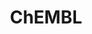 ---
layout: default
bigquery: https://console.cloud.google.com/bigquery?p=patents-public-data&d=ebi_chembl&page=dataset
citation: '"The ChEMBL database in 2017." Anna Gaulton, Anne Hersey, Michał Nowotka,
  A Patrícia Bento, Jon Chambers, David Mendez, Prudence Mutowo, Francis Atkinson,
  Louisa J Bellis, Elena Cibrián-Uhalte, Mark Davies, Nathan Dedman, Anneli Karlsson,
  María Paula Magariños, John P Overington, George Papadatos, Ines Smit, Andrew R
  Leach Nucleic acids Research (2017) 45 (Database Issue), D945-D954'
contributors: European Bioinformatics Institute
cost: None
description: ChEMBL Data is a manually curated database of small molecules used in
  drug discovery, including information about existing patented drugs.
documentation: 'schema: https://www.ebi.ac.uk/chembl/db_schema


  '
last_edit: 04/09/2022, 23:59:38
location: https://console.cloud.google.com/marketplace/product/google_patents_public_datasets/chembl
maintained_by: EMBL-EBI, an outstation of European Molecular Biology Laboratory
related_publications: '

  ChEMBL: towards direct deposition of bioassay data.


  Mendez D, Gaulton A, Bento AP, Chambers J, De Veij M, Félix E, Magariños MP, Mosquera
  JF, Mutowo P, Nowotka M, Gordillo-Marañón M, Hunter F, Junco L, Mugumbate G, Rodriguez-Lopez
  M, Atkinson F, Bosc N, Radoux CJ, Segura-Cabrera A, Hersey A, Leach AR.


  — Nucleic Acids Res. 2019; 47(D1):D930-D940. doi: 10.1093/nar/gky1075

  '
schema_fields:
- topical
- aidx
- frac_code
- active_molregno
- ref_url
- value
- ass_cls_map_id
- updated_on
- issue
- withdrawn_flag
- assay_tax_id
- therapeutic_flag
- predbind_id
- published_units
- pathway_key
- cellosaurus_id
- last_page
- target_desc
- published_relation
- assay_tissue
- product_id
- oc_id
- tid_fixed
- src_description
- max_phase_for_ind
- uberon_id
- indref_id
- mc_organism
- cx_logd
- class_level
- path
- metref_id
- first_approval
- metabolite_record_id
- chembl_id
- standard_inchi_key
- go_id
- relationship_desc
- standard_units
- units
- doc_id
- usan_stem_id
- std_act_id
- approval_date
- full_molformula
- mesh_id
- activity_comment
- mechanism_comment
- short_name
- db_source
- assay_desc
- polymer_flag
- withdrawn_country
- comments
- subgroup
- domain_id
- irac_code
- curation_comment
- canonical_smiles
- ddd_comment
- ap_id
- cpd_str_alert_id
- curated_by
- definition
- usan_stem_definition
- mol_frac_id
- caloha_id
- site_name
- relation
- assay_category
- parent_go_id
- confidence
- label
- route
- mutation
- usan_stem
- hbd_lipinski
- mc_target_type
- helm_notation
- isoform
- irac_class_id
- cx_most_bpka
- met_id
- assay_class_id
- prod_pat_id
- targcomp_id
- level4
- l7
- upper_value
- src_short_name
- description
- pubmed_id
- standard_type
- usan_year
- bao_endpoint
- comp_class_id
- synonyms
- ddd_admr
- name
- db_version
- drug_product_flag
- bao_id
- as_id
- nda_type
- status
- publication_number
- record_id
- journal
- molsyn_id
- mecref_id
- standard_text_value
- delist_flag
- level4_description
- l8
- title
- assay_param_id
- year
- assay_id
- parent_id
- mol_hrac_id
- cell_source_tissue
- cell_id
- patent_id
- domain_type
- organism
- site_residues
- tbl
- country
- result_flag
- activity_count
- source
- tid
- tax_id
- first_page
- assay_strain
- cx_most_apka
- who_name
- cl_lincs_id
- submission_date
- ridx
- assay_type
- previous_company
- patent_expire_date
- efo_term
- mw_freebase
- protein_class_synonym
- hba_lipinski
- company
- mc_target_accession
- class_type
- annotation
- stem_class
- applicant_full_name
- qudt_units
- parent_type
- activity_id
- protclasssyn_id
- num_alerts
- natural_product
- standard_relation
- ddd_value
- level2_description
- drugind_id
- direct_interaction
- set_name
- warning_id
- hba
- relationship_type
- hbd
- withdrawn_year
- qed_weighted
- cell_name
- mol_atc_id
- atc_code
- cell_description
- stat
- compsyn_id
- assay_subcellular_fraction
- updated_by
- enzyme_tid
- withdrawn_class
- patent_no
- molregno
- mechanism_of_action
- warning_year
- species_group_flag
- published_type
- l6
- frac_class_id
- priority
- entity_id
- normal_range_max
- potential_duplicate
- full_mwt
- target_type
- warning_class
- related_tid
- warnref_id
- level3_description
- component_id
- usan_substem
- acd_logd
- who_extra
- targrel_id
- sei
- cell_ontology_id
- alert_id
- l2
- assay_test_type
- start_position
- warning_description
- withdrawn_reason
- component_synonym
- mec_id
- relationship
- mesh_heading
- acd_most_bpka
- bei
- last_active
- standard_value
- heavy_atoms
- alogp
- acd_logp
- homologue
- oral
- dosage_form
- stem
- assay_organism
- formulation_id
- mc_tax_id
- innovator_company
- abstract
- tissue_id
- level5
- research_stem
- major_class
- compound_key
- action_type
- domain_name
- authors
- level1
- cidx
- l4
- assay_cell_type
- entity_type
- bao_format
- site_id
- smid
- enzyme_name
- pchembl_value
- biocomp_id
- mc_target_name
- prediction_method
- black_box_warning
- cell_source_tax_id
- cx_logp
- rgid
- drug_substance_flag
- uo_units
- l5
- selectivity_comment
- accession
- level1_description
- assay_source
- toid
- compound_name
- component_type
- le
- doc_type
- warning_type
- lle
- ingredient
- mw_monoisotopic
- res_stem_id
- alert_name
- acd_most_apka
- variant_id
- downgraded
- parenteral
- type
- binding_site_comment
- target_mapping
- level3
- doi
- l3
- ad_type
- standard_upper_value
- compd_id
- met_comment
- substrate_record_id
- molfile
- first_in_class
- ref_type
- num_lipinski_ro5_violations
- efo_id
- chebi_par_id
- sitecomp_id
- volume
- molecular_species
- source_domain_id
- ref_id
- comp_go_id
- parameter_value
- rtb
- pathway_id
- indication_class
- pref_name
- structure_type
- ddd_id
- strength
- num_ro5_violations
- dosed_ingredient
- disease_efficacy
- alert_set_id
- job_id
- level2
- molecule_type
- inorganic_flag
- sequence_md5sum
- trade_name
- max_phase
- src_compound_id
- sequence
- protein_class_id
- cell_source_organism
- smarts
- log_id
- normal_range_min
- chirality
- molecular_mechanism
- published_value
- mol_irac_id
- actsm_id
- bto_id
- orig_description
- prodrug
- ddd_units
- psa
- text_value
- parent_molregno
- syn_type
- met_conversion
- standard_flag
- hrac_class_id
- src_id
- aromatic_rings
- confidence_score
- warning_country
- src_assay_id
- domain_description
- active_ingredient
- availability_type
- standard_inchi
- patent_use_code
- drug_record_id
- data_validity_comment
- l1
- parameter_type
- protein_class_desc
- end_position
- ro3_pass
- hrac_code
- creation_date
- version
- co_stem_id
- clo_id
- aspect
- idx
shortname: chembl
tags:
- biotechnology
- health
- chemical
- bioinformatics
- medical
terms_of_use: CC BY-SA 3.0
title: ChEMBL
uuid: e232a192-965c-4ec9-904c-155b6dfe56c5
---